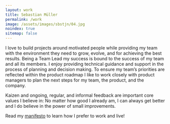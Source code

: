 ```yaml
---
layout: work
title: Sebastian Müller
permalink: /work
image: /assets/images/sbstjn/04.jpg
noindex: true
sitemap: false
---
```


I love to build projects around motivated people while providing my team with the environment they need to grow, evolve, and for achieving the best results. Being a Team Lead my success is bound to the success of my team and all its members. I enjoy providing technical guidance and support in the process of planning and decision making. To ensure my team’s priorities are reflected within the product roadmap I like to work closely with product managers to plan the next steps for my team, the product, and the company.

Kaizen and ongoing, regular, and informal feedback are important core values I believe in: No
matter how good I already am, I can always get better and I do believe in the power of small
improvements.

Read my [manifesto](/manifesto) to learn how I prefer to work and live!

